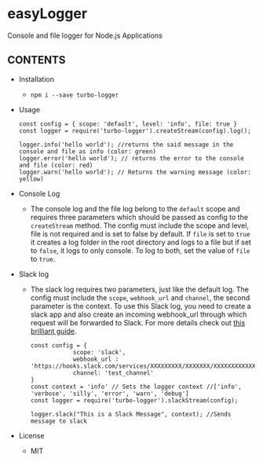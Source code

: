 # easyLogger
Console and file logger for Node.js Applications

## CONTENTS
  - Installation
    - ```npm i --save turbo-logger```

  - Usage
    ```node
    const config = { scope: 'default', level: 'info', file: true } 
    const logger = require('turbo-logger').createStream(config).log();
    
    logger.info('hello world'); //returns the said message in the console and file as info (color: green)
    logger.error('hello world'); // returns the error to the console and file (color: red)
    logger.warn('hello world'); // Returns the warning message (color: yellow)
    
    ```

  - Console Log
    - The console log and the file log belong to the ```default``` scope and requires three parameters which should be 
      passed as  config to the ```createStream``` method. The config must include the scope and level, file is not required 
      and is set to false by default.
      If ```file``` is set to ```true``` it creates a log folder in the root directory and logs to a file but if set to
      ```false```, it logs to only console. To log to both, set the value of ```file``` to ```true```.

  - Slack log
    - The slack log requires two parameters, just like the default log. The config must include the ```scope```,
     ```webhook_url``` and ```channel```, the second parameter is the context. To use this Slack log, you need 
      to create a slack app and also create an incoming webhook_url through which request will be forwarded to Slack. 
      For more details check out [this brilliant guide](https://api.slack.com/apps).

      ```node
      const config = {
                  scope: 'slack',
                  webhook_url : 'https://hooks.slack.com/services/XXXXXXXXX/XXXXXXX/XXXXXXXXXXXXXXX',
                  channel: 'test_channel'
      }
      const context = 'info' // Sets the logger context //['info', 'verbose', 'silly', 'error', 'warn', 'debug']
      const logger = require('turbo-logger').slackStream(config);
      
      logger.slack("This is a Slack Message", context); //Sends message to slack

      ```
  - License
      - MIT

